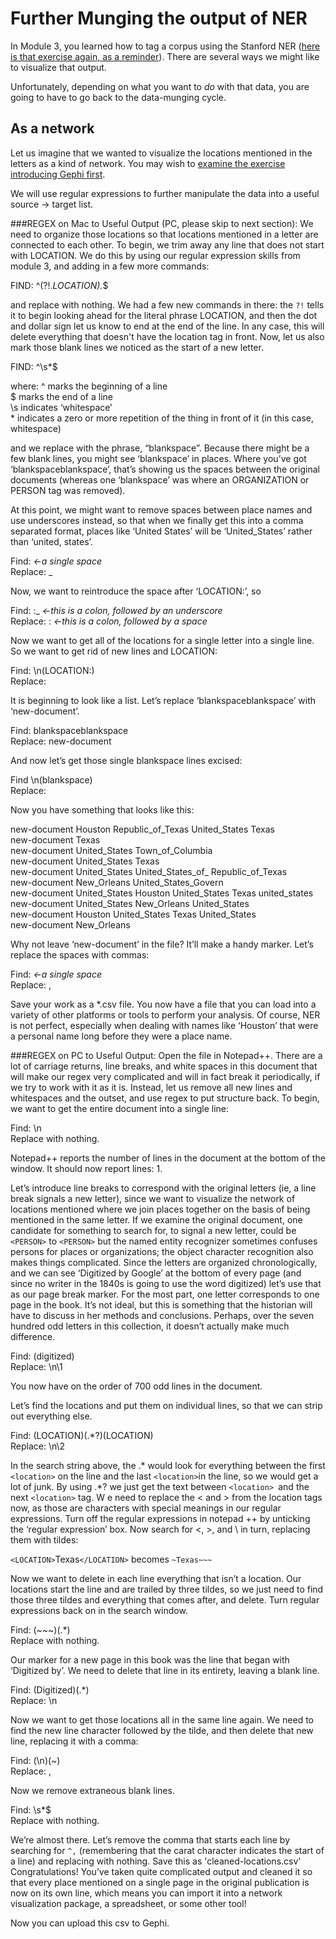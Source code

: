 # Further Munging the output of NER

In Module 3, you learned how to tag a corpus using the Stanford NER ([here is that exercise again, as a reminder](https://github.com/hist3907b-winter2015/module3-wranglingdata/blob/master/ner.md)). There are several ways we might like to visualize that output.

Unfortunately, depending on what you want to *do* with that data, you are going to have to go back to the data-munging cycle. 

## As a network
Let us imagine that we wanted to visualize the locations mentioned in the letters as a kind of network. You may wish to [examine the exercise introducing Gephi first](https://github.com/hist3907b-winter2015/module4-holes/blob/master/gephi.md).

We will use regular expressions to further manipulate the data into a useful source -> target list.

###REGEX on Mac to Useful Output (PC, please skip to next section):
We need to organize those locations so that locations mentioned in a letter are connected to each other. To begin, we trim away any line that does not start with LOCATION. We do this by using our regular expression skills from module 3, and adding in a few more commands:

FIND: ^(?!.*LOCATION).*$

and replace with nothing. We had a few new commands in there: the ```?!``` tells it to begin looking ahead for the literal phrase LOCATION, and then the dot and dollar sign let us know to end at the end of the line. In any case, this will delete everything that doesn't have the location tag in front. Now, let us also mark those blank lines we noticed as the start of a new letter. 

FIND: ^\s*$

where:
^ marks the beginning of a line<br>
$ marks the end of a line<Br>
\s indicates ‘whitespace’<Br>
\* indicates a zero or more repetition of the thing in front of it (in this case, whitespace)

and we replace with the phrase, “blankspace”. Because there might be a few blank lines, you might see ‘blankspace’ in places. Where you’ve got ‘blankspaceblankspace’, that’s showing us the spaces between the original documents (whereas one ‘blankspace’ was where an ORGANIZATION or PERSON tag was removed).

At this point, we might want to remove spaces between place names and use underscores instead, so that when we finally get this into a comma separated format, places like ‘United States’ will be ‘United_States’ rather than ‘united, states’.

Find:  *<-a single space*<br>
Replace: \_

Now, we want to reintroduce the space after ‘LOCATION:’, so

Find: :_       *<-this is a colon, followed by an underscore*<br>
Replace: :  *<-this is a colon, followed by a space*

Now we want to get all of the locations for a single letter into a single line. So we want to get rid of new lines and LOCATION:

Find: \n(LOCATION:)<br>
Replace: 

It is beginning to look like a list. Let’s replace ‘blankspaceblankspace’ with ‘new-document’.

Find: blankspaceblankspace<br>
Replace: new-document

And now let’s get those single blankspace lines excised:

Find \n(blankspace)<br>
Replace: 

Now you have something that looks like this:

<p>
new-document Houston Republic_of_Texas United_States Texas<br>
new-document Texas<br>
new-document United_States Town_of_Columbia<br>
new-document United_States Texas<br>
new-document United_States United_States_of_ Republic_of_Texas<br>
new-document New_Orleans United_States_Govern<br>
new-document United_States Houston United_States Texas united_states<br>
new-document United_States New_Orleans United_States<br>
new-document Houston United_States Texas United_States<br>
new-document New_Orleans<br>
</p>

Why not leave ‘new-document’ in the file? It’ll make a handy marker. Let’s replace the spaces with commas:

Find:      *<-a single space*<br>
Replace: , 

Save your work as a *.csv file. You now have a file that you can load into a variety of other platforms or tools to perform your analysis. Of course, NER is not perfect, especially when dealing with names like ‘Houston’ that were a personal name long before they were a place name.

###REGEX on PC to Useful Output:
Open the file in Notepad++.  There are a lot of carriage returns, line breaks, and white spaces in this document that will make our regex very complicated and will in fact break it periodically, if we try to work with it as it is. Instead, let us remove all new lines and whitespaces and the outset, and use regex to put structure back. To begin, we want to get the entire document into a single line:

Find: \n<br>
Replace with nothing.

Notepad++ reports the number of lines in the document at the bottom of the window. It should now report lines: 1.

Let’s introduce line breaks to correspond with the original letters (ie, a line break signals a new letter), since we want to visualize the network of locations mentioned where we join places together on the basis of being mentioned in the same letter. If we examine the original document, one candidate for something to search for, to signal a new letter, could be  ```<PERSON>``` to ```<PERSON>``` but the named entity recognizer sometimes confuses persons for places or organizations; the object character recognition also makes things complicated.  Since the letters are organized chronologically, and we can see ‘Digitized by Google’ at the bottom of every page (and since no writer in the 1840s is going to use the word digitized) let’s use that as our page break marker. For the most part, one letter corresponds to one page in the book. It’s not ideal, but this is something that the historian will have to discuss in her methods and conclusions. Perhaps, over the seven hundred odd letters in this collection, it doesn’t actually make much difference.

Find: (digitized)<br>
Replace: \n\1

You now have on the order of 700 odd lines in the document. 

Let’s find the locations and put them on individual lines, so that we can strip out everything else. 

Find: (LOCATION)(.\*?)(LOCATION)<br>
Replace: \n\2

In the search string above, the .\* would look for everything between the first ```<location>``` on the line and the last ```<location>```in the line, so we would get a lot of junk. By using .\*? we just get the text between ```<location> ```and the next ```<location>``` tag.
W
e need to replace the < and > from the location tags now, as those are characters with special meanings in our regular expressions. Turn off the regular expressions in notepad ++ by unticking the ‘regular expression’ box. Now search for <, >, and \ in turn, replacing them with tildes:

```<LOCATION>```Texas```</LOCATION>``` becomes ```~Texas~~~```

Now we want to delete in each line everything that isn’t a location. Our locations start the line and are trailed by three tildes, so we just need to find those three tildes and everything that comes after, and delete. Turn regular expressions back on in the search window.

Find: (~~~)(.*)<br>
Replace with nothing.

Our marker for a new page in this book was the line that began with ‘Digitized by’. We need to delete that line in its entirety, leaving a blank line.

Find: (Digitized)(.\*)<br>
Replace: \n

Now we want to get those locations all in the same line again. We need to find the new line character followed by the tilde, and then delete that new line, replacing it with a comma:

Find: (\n)(~)<br>
Replace: ,

Now we remove extraneous blank lines.

Find: \s*$<br>
Replace with nothing. 

We’re almost there. Let’s remove the comma that starts each line by searching for 
```^,``` 
(remembering that the carat character indicates the start of a line) and replacing with nothing. Save this as 'cleaned-locations.csv' Congratulations! You’ve taken quite complicated output and cleaned it so that every place mentioned on a single page in the original publication is now on its own line, which means you can import it into a network visualization package, a spreadsheet, or some other tool!

Now you can upload this csv to Gephi.
